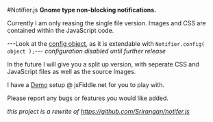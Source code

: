 #Notifier.js
**Gnome type non-blocking notifications.**

Currently I am only reasing the single file version. Images and CSS are contained within the JavaScript code. 

---Look at the [config object](https://github.com/rlemon/Notifier.js/blob/master/Notifier.js#L33), as it is extendable with `Notifier.config( object );`---
*configuration disabled until further release*

In the future I will give you a split up version, with seperate CSS and JavaScript files as well as the source Images.

I have a [Demo](http://jsfiddle.net/rlemon/EVWxr/1/) setup @ jsFiddle.net for you to play with.

Please report any bugs or features you would like added.

*this project is a rewrite of https://github.com/Srirangan/notifer.js*
